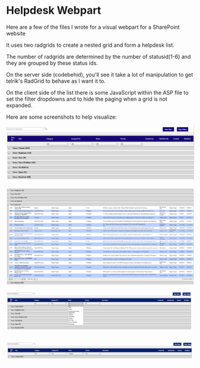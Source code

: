 ﻿# Helpdesk Webpart

Here are a few of the files I wrote for a visual webpart for a SharePoint website

It uses two radgrids to create a nested grid and form a helpdesk list. 

The number of radgrids are determined by the number of statusid(1-6)
and they are grouped by these status ids. 

On the server side (codebehid), you'll see it take a lot of manipulation
to get telrik's RadGrid to behave as I want it to.

On the client side of the list there is some JavaScript within the ASP file to 
set the filter dropdowns and to hide the paging when a grid is not expanded. 

Here are some screenshots to help visualize:

![alt text](https://github.com/imthecritic/Helpdesk/blob/master/Screen%20Shot%202017-06-30%20at%208.55.30%20AM.png "Collapsed")

![alt text](https://github.com/imthecritic/Helpdesk/blob/master/Screen%20Shot%202017-06-30%20at%208.58.32%20AM.png "Expanded")

![alt text](https://github.com/imthecritic/Helpdesk/blob/master/Screen%20Shot%202017-06-30%20at%208.58.56%20AM.png "Status Dropdown")

![alt text](https://github.com/imthecritic/Helpdesk/blob/master/Screen%20Shot%202017-06-30%20at%208.59.12%20AM.png "Closed")

